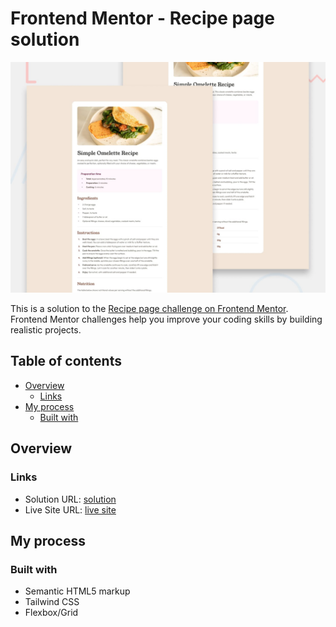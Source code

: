 # Frontend Mentor - Recipe page solution

![Design preview for the Recipe page coding challenge](./design/desktop-preview.jpg)

This is a solution to the [Recipe page challenge on Frontend Mentor](https://www.frontendmentor.io/challenges/recipe-page-KiTsR8QQKm). Frontend Mentor challenges help you improve your coding skills by building realistic projects. 

## Table of contents

- [Overview](#overview)
  - [Links](#links)
- [My process](#my-process)
  - [Built with](#built-with)

## Overview

### Links

- Solution URL: [solution](https://github.com/keltiek/frontendmentor/tree/main/recipe-page)
- Live Site URL: [live site](https://keltiek.github.io/frontendmentor/recipe-page/)

## My process

### Built with

- Semantic HTML5 markup
- Tailwind CSS
- Flexbox/Grid
